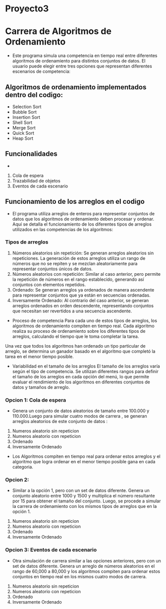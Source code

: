 # Proyecto3
# Carrera de Algoritmos de Ordenamiento
- Este programa simula una competencia en tiempo real entre diferentes algoritmos de ordenamiento para distintos conjuntos de datos. El usuario puede elegir entre tres opciones que representan diferentes escenarios de competencia:

## Algoritmos de ordenamiento implementados dentro del codigo:
- Selection Sort
- Bubble Sort
- Insertion Sort
- Shell Sort
- Merge Sort
- Quick Sort
- Heap Sort

## Funcionalidades 
- 
1. Cola de espera
2. Trazabilidad de objetos 
3. Eventos de cada escenario 

## Funcionamiento de los arreglos en el codigo 
- El programa utiliza arreglos de enteros para representar conjuntos de datos que los algoritmos de ordenamiento deben procesar y ordenar. Aquí se detalla el funcionamiento de los diferentes tipos de arreglos utilizados en las competencias de los algoritmos:
### Tipos de arreglos 
1. Números aleatorios sin repetición: Se generan arreglos aleatorios sin repeticiones. La generación de estos arreglos utiliza un rango de números que no se repiten y se mezclan aleatoriamente para representar conjuntos únicos de datos.
2. Números aleatorios con repetición: Similar al caso anterior, pero permite la repetición de números en el rango establecido, generando así conjuntos con elementos repetidos.
3. Ordenado: Se generan arreglos ya ordenados de manera ascendente para representar conjuntos que ya están en secuencias ordenadas.
4. Inversamente Ordenado: Al contrario del caso anterior, se generan arreglos ordenados en orden descendente, representando conjuntos que necesitan ser revertidos a una secuencia ascendente.

- Proceso de competencia
Para cada uno de estos tipos de arreglos, los algoritmos de ordenamiento compiten en tiempo real. Cada algoritmo realiza su proceso de ordenamiento sobre los diferentes tipos de arreglos, calculando el tiempo que le toma completar la tarea.

Una vez que todos los algoritmos han ordenado un tipo particular de arreglo, se determina un ganador basado en el algoritmo que completó la tarea en el menor tiempo posible.

- Variabilidad en el tamaño de los arreglos
El tamaño de los arreglos varía según el tipo de competencia. Se utilizan diferentes rangos para definir el tamaño de los arreglos en cada opción del menú, lo que permite evaluar el rendimiento de los algoritmos en diferentes conjuntos de datos y tamaños de arreglo.

### Opcion 1: Cola de espera
- Genera un conjunto de datos aleatorios de tamaño entre 100.000 y 110.000.Luego para simular cuatro modos de carrera , se generan arreglos aleatorios de este conjunto de datos :

1. Numeros aleatorio sin repeticion 
2. Numeros aleatorio con repeticion 
3. Ordenado
4. Inversamente Ordenado 

- Los Algoritmos compiten en tiempo real para ordenar estos arreglos y el algoritmo que logra ordenar en el menor tiempo posible gana en cada categoria.
### Opcion 2:
- Similar a la opción 1, pero con un set de datos diferente. Genera un conjunto aleatorio entre 1000 y 1500 y multiplica el número resultante por 15 para obtener el tamaño del conjunto. Luego, se procede a simular la carrera de ordenamiento con los mismos tipos de arreglos que en la opción 1.

1. Numeros aleatorio sin repeticion 
2. Numeros aleatorio con repeticion 
3. Ordenado
4. Inversamente Ordenado 


### Opcion 3: Eventos de cada escenario 
- Otra simulación de carrera similar a las opciones anteriores, pero con un set de datos diferente. Genera un arreglo de números aleatorios en el rango de 60,000 a 80,000 y los algoritmos compiten para ordenar estos conjuntos en tiempo real en los mismos cuatro modos de carrera.

1. Numeros aleatorio sin repeticion 
2. Numeros aleatorio con repeticion 
3. Ordenado
4. Inversamente Ordenado 






